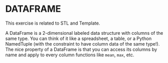 # DATAFRAME

This exercise is related to STL and Template.

A DataFrame is a 2-dimensional labeled data structure with columns of the same type. You can think of it like a
spreadsheet, a table, or a Python NamedTuple (with the constraint to have column data of the same type!). The
nice property of a DataFrame is that you can access its columns by name and apply to every column functions like
`mean`, `max`, etc.

